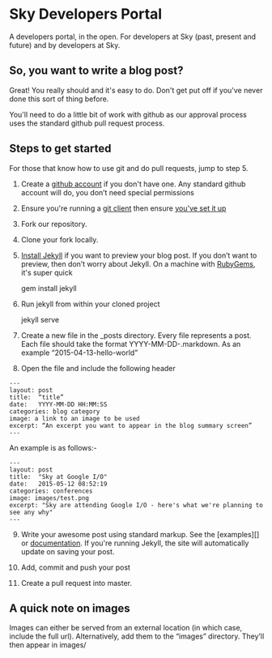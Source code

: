# Sky Developers Portal

A developers portal, in the open.  For developers at Sky (past, present and future) and by developers at Sky.


## So, you want to write a blog post?

Great!  You really should and it's easy to do. Don't get put off if you've never done this sort of thing before.

You'll need to do a little bit of work with github as our approval process uses the standard github pull request process.


## Steps to get started

For those that know how to use git and do pull requests, jump to step 5.

1. Create a [github account](https://github.com/join) if you don't have one. Any standard github account will do, you don’t need special permissions

2. Ensure you're running a [git client](http://git-scm.com/downloads) then ensure [you've set it up](https://help.github.com/articles/set-up-git/)

3. Fork our repository.

4. Clone your fork locally.

5. [Install Jekyll](http://jekyllrb.com/docs/installation/) if you want to preview your blog post. If you don’t want to preview, then don’t worry about Jekyll. On a machine with [RubyGems](https://rubygems.org/pages/download), it's super quick

    gem install jekyll

6. Run jekyll from within your cloned project

    jekyll serve

7. Create a new file in the _posts directory.  Every file represents a post.  Each file should take the format YYYY-MM-DD-<meaningful-name-without-spaces>.markdown.  As an example “2015-04-13-hello-world”

8. Open the file and include the following header

```
---
layout: post
title:  “title”
date:   YYYY-MM-DD HH:MM:SS
categories: blog category
image: a link to an image to be used
excerpt: “An excerpt you want to appear in the blog summary screen”
---
```
An example is as follows:-
```
---
layout: post
title:  "Sky at Google I/O"
date:   2015-05-12 08:52:19
categories: conferences
image: images/test.png
excerpt: "Sky are attending Google I/O - here's what we're planning to see any why"
---
```
9. Write your awesome post using standard markup.  See the [examples][] or [documentation](http://jekyllrb.com/docs/posts/).  If you're running Jekyll, the site will automatically update on saving your post.

10. Add, commit and push your post

11. Create a pull request into master.


## A quick note on images

Images can either be served from an external location (in which case, include the full url).  Alternatively, add them to the “images” directory.  They’ll then appear in images/<image name>

